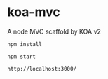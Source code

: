# koa-mvc
A node MVC scaffold by KOA v2

```
npm install
```

```
npm start
```

```
http://localhost:3000/
```
